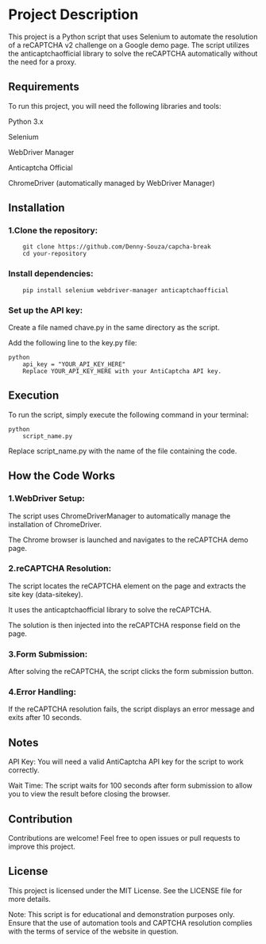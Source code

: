 # Project Description
This project is a Python script that uses Selenium to automate the resolution of a reCAPTCHA v2 challenge on a Google demo page. The script utilizes the anticaptchaofficial library to solve the reCAPTCHA automatically without the need for a proxy.

## Requirements
To run this project, you will need the following libraries and tools:

Python 3.x

Selenium

WebDriver Manager

Anticaptcha Official

ChromeDriver (automatically managed by WebDriver Manager)

## Installation
### 1.Clone the repository:
        git clone https://github.com/Denny-Souza/capcha-break
        cd your-repository

### Install dependencies:

        pip install selenium webdriver-manager anticaptchaofficial

### Set up the API key:

Create a file named chave.py in the same directory as the script.

 Add the following line to the key.py file:

    python
        api_key = "YOUR_API_KEY_HERE"
        Replace YOUR_API_KEY_HERE with your AntiCaptcha API key.

## Execution
To run the script, simply execute the following command in your terminal:

    python 
        script_name.py

Replace script_name.py with the name of the file containing the code.

## How the Code Works
### 1.WebDriver Setup:

The script uses ChromeDriverManager to automatically manage the installation of ChromeDriver.

The Chrome browser is launched and navigates to the reCAPTCHA demo page.

### 2.reCAPTCHA Resolution:

 The script locates the reCAPTCHA element on the page and extracts the site key (data-sitekey).

It uses the anticaptchaofficial library to solve the reCAPTCHA.

The solution is then injected into the reCAPTCHA response field on the page.

### 3.Form Submission:

After solving the reCAPTCHA, the script clicks the form submission button.

### 4.Error Handling:

If the reCAPTCHA resolution fails, the script displays an error message and exits after 10 seconds.

## Notes
API Key: You will need a valid AntiCaptcha API key for the script to work correctly.

Wait Time: The script waits for 100 seconds after form submission to allow you to view the result before closing the browser.

## Contribution
Contributions are welcome! Feel free to open issues or pull requests to improve this project.

## License
This project is licensed under the MIT License. See the LICENSE file for more details.

Note: This script is for educational and demonstration purposes only. Ensure that the use of automation tools and CAPTCHA resolution complies with the terms of service of the website in question.
